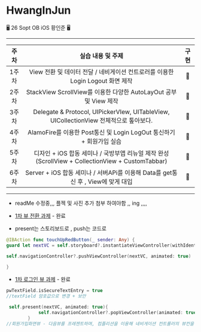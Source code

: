 # HwangInJun
🖥 26 Sopt OB iOS 황인준 🖥
***

| 주차  |                      실습 내용 및 주제                       | 구현 |
| :---: | :----------------------------------------------------------: | :--: |
| 1주차 | View 전환 및 데이터 전달 / 네비게이션 컨트로러를 이용한 Login Logout 화면 제작 |  🔵   |
| 2주차 | StackView ScrollView를 이용한 다양한 AutoLayOut 공부 및 View 제작 |  🔵   |
| 3주차 | Delegate & Protocol, UIPickerVIew, UITableView, UICollectionView 전체적으로 톺아보다. |  🔵   |
| 4주차 | AlamoFire를 이용한 Post통신 및 Login LogOut 통신하기 + 회원가입 실습 |  🔵   |
| 5주차 | 디자인 + iOS 합동 세미나 / 국방부앱 리뉴얼 제작 완성 (ScrollView + CollectionView + CustomTabbar) |  🔵   |
| 6주차 | Server + iOS 합동 세미나 / 서버APi를 이용해 Data를 get통신 후 , View에 맞게 대입 |  🔵   |

***

* readMe 수정중,,, 플젝 및 사진 추가 첨부 하여야함 ,, ing ,,,,



* [1차 뷰 전환 과제](https://github.com/26th-SOPT-iOS/HwangInJoon/tree/master/과제/26th_iOS_FirstAssignment) - 완료

* present는 스토리보드로 , push는 코드로

```swift
@IBAction func touchUpRedButton(_ sender: Any) {        
guard let nextVC = self.storyboard?.instantiateViewController(withIdentifier: "RedVC") as? RedViewController else { return  }

self.navigationController?.pushViewController(nextVC, animated: true)
        
}
```



* [1차 로그인 뷰 과제](https://github.com/26th-SOPT-iOS/HwangInJoon/tree/master/과제/LoginAssignment) - 완료

```swift
pwTextField.isSecureTextEntry = true
//textField 암호값으로 변경 + 보안
```



```swift
 self.present(nextVC, animated: true){
            self.navigationController?.popViewController(animated: true)
        }
//회원가입화면뷰 - 다음뷰를 프레젠트하며, 컴플리션을 이용해 네비게이션 컨트롤러의 뷰컨을 팝해준다.
```



